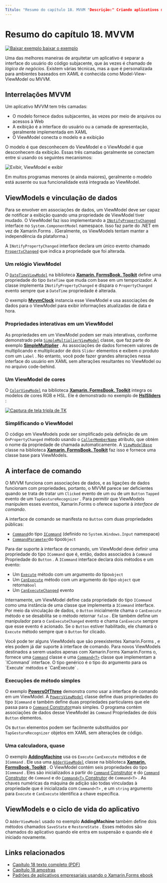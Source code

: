 ```yaml
---
Título: "Resumo do capítulo 18. MVVM "Descrição:" Criando aplicativos móveis com Xamarin.Forms : Resumo do capítulo 18. MVVM "MS. Prod: xamarin MS. Technology: xamarin-Forms MS. AssetID: 6A774510-7709-4F60-8EF5-29D478176F8F autor: davidbritch MS. Author: dabritch MS. Date: 11/07/2017 no-loc: [ Xamarin.Forms , Xamarin.Essentials ]
---
```


# <a name="summary-of-chapter-18-mvvm"></a>Resumo do capítulo 18. MVVM

[![Baixar exemplo ](~/media/shared/download.png) baixar o exemplo](https://github.com/xamarin/xamarin-forms-book-samples/tree/master/Chapter18)

Uma das melhores maneiras de arquitetar um aplicativo é separar a interface do usuário do código subjacente, que às vezes é chamado de *lógica de negócios*. Existem várias técnicas, mas a que é personalizada para ambientes baseados em XAML é conhecida como Model-View-ViewModel ou MVVM.

## <a name="mvvm-interrelationships"></a>Interrelações MVVM

Um aplicativo MVVM tem três camadas:

- O modelo fornece dados subjacentes, às vezes por meio de arquivos ou acessos à Web
- A exibição é a interface do usuário ou a camada de apresentação, geralmente implementada em XAML
- O ViewModel conecta o modelo e a exibição

O modelo é que desconhecem do ViewModel e o ViewModel é que desconhecem da exibição. Essas três camadas geralmente se conectam entre si usando os seguintes mecanismos:

![Exibir, ViewModel e exibir](images/ch18fg03.png "MVVM")

Em muitos programas menores (e ainda maiores), geralmente o modelo está ausente ou sua funcionalidade está integrada ao ViewModel.

## <a name="viewmodels-and-data-binding"></a>ViewModels e vinculação de dados

Para se envolver em associações de dados, um ViewModel deve ser capaz de notificar a exibição quando uma propriedade de ViewModel tiver mudado. O ViewModel faz isso implementando a [`INotifyPropertyChanged`](xref:System.ComponentModel.INotifyPropertyChanged) interface no `System.ComponentModel` namespace. Isso faz parte do .NET em vez de Xamarin.Forms . (Geralmente, os ViewModels tentam manter a independência da plataforma.)

A `INotifyPropertyChanged` interface declara um único evento chamado [`PropertyChanged`](xref:System.ComponentModel.INotifyPropertyChanged) que indica a propriedade que foi alterada.

### <a name="a-viewmodel-clock"></a>Um relógio ViewModel

O [`DateTimeViewModel`](https://github.com/xamarin/xamarin-forms-book-samples/blob/master/Libraries/Xamarin.FormsBook.Toolkit/Xamarin.FormsBook.Toolkit/DateTimeViewModel.cs) na biblioteca [**Xamarin. FormsBook. Toolkit**](https://github.com/xamarin/xamarin-forms-book-samples/tree/master/Libraries/Xamarin.FormsBook.Toolkit/Xamarin.FormsBook.Toolkit) define uma propriedade do tipo `DateTime` que muda com base em um temporizador. A classe implementa `INotifyPropertyChanged` e dispara o `PropertyChanged` evento sempre que a `DateTime` propriedade é alterada.

O exemplo [**MvvmClock**](https://github.com/xamarin/xamarin-forms-book-samples/tree/master/Chapter18/MvvmClock) instancia esse ViewModel e usa associações de dados para o ViewModel para exibir informações atualizadas de data e hora.

### <a name="interactive-properties-in-a-viewmodel"></a>Propriedades interativas em um ViewModel

As propriedades em um ViewModel podem ser mais interativas, conforme demonstrado pela [`SimpleMultiplierViewModel`](https://github.com/xamarin/xamarin-forms-book-samples/blob/master/Chapter18/SimpleMultiplier/SimpleMultiplier/SimpleMultiplier/SimpleMultiplierViewModel.cs) classe, que faz parte do exemplo [**SimpleMultiplier**](https://github.com/xamarin/xamarin-forms-book-samples/tree/master/Chapter18/SimpleMultiplier) . As associações de dados fornecem valores de multiplicando e multiplicador de dois `Slider` elementos e exibem o produto com um `Label` . No entanto, você pode fazer grandes alterações nessa interface do usuário em XAML sem alterações resultantes no ViewModel ou no arquivo code-behind.

### <a name="a-color-viewmodel"></a>Um ViewModel de cores

O [`ColorViewModel`](https://github.com/xamarin/xamarin-forms-book-samples/blob/master/Libraries/Xamarin.FormsBook.Toolkit/Xamarin.FormsBook.Toolkit/ColorViewModel.cs) na biblioteca [**Xamarin. FormsBook. Toolkit**](https://github.com/xamarin/xamarin-forms-book-samples/tree/master/Libraries/Xamarin.FormsBook.Toolkit/Xamarin.FormsBook.Toolkit) integra os modelos de cores RGB e HSL. Ele é demonstrado no exemplo de [**HslSliders**](https://github.com/xamarin/xamarin-forms-book-samples/tree/master/Chapter18/HslSliders) :

[![Captura de tela tripla de TK](images/ch18fg08-small.png "Modelo de cor HSL")](images/ch18fg08-large.png#lightbox "Modelo de cor HSL")

### <a name="streamlining-the-viewmodel"></a>Simplificando o ViewModel

O código em ViewModels pode ser simplificado pela definição de um `OnPropertyChanged` método usando o [`CallerMemberName`](xref:System.Runtime.CompilerServices.CallerMemberNameAttribute) atributo, que obtém o nome da propriedade de chamada automaticamente. A [`ViewModelBase`](https://github.com/xamarin/xamarin-forms-book-samples/blob/master/Libraries/Xamarin.FormsBook.Toolkit/Xamarin.FormsBook.Toolkit/ViewModelBase.cs) classe na biblioteca [**Xamarin. FormsBook. Toolkit**](https://github.com/xamarin/xamarin-forms-book-samples/tree/master/Libraries/Xamarin.FormsBook.Toolkit/Xamarin.FormsBook.Toolkit) faz isso e fornece uma classe base para ViewModels.

## <a name="the-command-interface"></a>A interface de comando

O MVVM funciona com associações de dados, e as ligações de dados funcionam com propriedades, portanto, o MVVM parece ser deficientes quando se trata de tratar um `Clicked` evento de um ou de um `Button` `Tapped` evento de um `TapGestureRecognizer` . Para permitir que ViewModels manipulem esses eventos, Xamarin.Forms o oferece suporte à *interface de comando*.

A interface de comando se manifesta no `Button` com duas propriedades públicas:

- [`Command`](xref:Xamarin.Forms.Button.Command)do tipo [`ICommand`](xref:System.Windows.Input.ICommand) (definido no `System.Windows.Input` namespace)
- [`CommandParameter`](xref:Xamarin.Forms.Button.CommandParameter)do tipo`Object`

Para dar suporte à interface de comando, um ViewModel deve definir uma propriedade do tipo `ICommand` que é, então, dados associados à `Command` Propriedade do `Button` . A `ICommand` interface declara dois métodos e um evento:

- Um [`Execute`](xref:System.Windows.Input.ICommand.Execute(System.Object)) método com um argumento do tipo`object`
- Um [`CanExecute`](xref:System.Windows.Input.ICommand.CanExecute(System.Object)) método com um argumento do tipo `object` que retorna`bool`
- Um [`CanExecuteChanged`](xref:System.Windows.Input.ICommand.CanExecuteChanged) evento

Internamente, um ViewModel define cada propriedade do tipo `ICommand` como uma instância de uma classe que implementa a `ICommand` interface. Por meio da vinculação de dados, o `Button` inicialmente chama o `CanExecute` método e se desabilita se o método retornar `false` . Ele também define um manipulador para o `CanExecuteChanged` evento e chama `CanExecute` sempre que esse evento é acionado. Se o `Button` estiver habilitado, ele chamará o `Execute` método sempre que o `Button` for clicado.

Você pode ter alguns ViewModels que são preexistentes Xamarin.Forms , e eles podem já dar suporte à interface de comando. Para novos ViewModels destinados a serem usados apenas com Xamarin.Forms Xamarin.Forms o, fornece uma [`Command`](xref:Xamarin.Forms.Command) classe e uma [`Command<T>`](xref:Xamarin.Forms.Command`1) classe que implementam a `ICommand` interface. O tipo genérico é o tipo do argumento para os `Execute` métodos e `CanExecute` .

### <a name="simple-method-executions"></a>Execuções de método simples

O exemplo [**PowersOfThree**](https://github.com/xamarin/xamarin-forms-book-samples/tree/master/Chapter18/PowersOfThree) demonstra como usar a interface de comando em um ViewModel. A [`PowersViewModel`](https://github.com/xamarin/xamarin-forms-book-samples/blob/master/Chapter18/PowersOfThree/PowersOfThree/PowersOfThree/PowersViewModel.cs) classe define duas propriedades do tipo `ICommand` e também define duas propriedades particulares que ele passa para o [ `Command` Construtor](xref:Xamarin.Forms.Command.%23ctor(System.Action))mais simples. O programa contém associações de dados desse ViewModel às `Command` Propriedades de dois `Button` elementos.

Os `Button` elementos podem ser facilmente substituídos por `TapGestureRecognizer` objetos em XAML sem alterações de código.

### <a name="a-calculator-almost"></a>Uma calculadora, quase

O exemplo [**AddingMachine**](https://github.com/xamarin/xamarin-forms-book-samples/tree/master/Chapter18/AddingMachine) usa os `Execute` `CanExecute` métodos e de `ICommand` . Ele usa uma [`AdderViewModel`](https://github.com/xamarin/xamarin-forms-book-samples/blob/master/Libraries/Xamarin.FormsBook.Toolkit/Xamarin.FormsBook.Toolkit/AdderViewModel.cs) classe na biblioteca [**Xamarin. FormsBook. Toolkit**](https://github.com/xamarin/xamarin-forms-book-samples/blob/master/Libraries/Xamarin.FormsBook.Toolkit/Xamarin.FormsBook.Toolkit/AdderViewModel.cs) . O ViewModel contém seis propriedades do tipo `ICommand` . Eles são inicializados a partir do [ `Command` Construtor](xref:Xamarin.Forms.Command.%23ctor(System.Action)) e do [ `Command` Construtor](xref:Xamarin.Forms.Command.%23ctor(System.Action,System.Func{System.Boolean})) de `Command` e do [ `Command<T>` Construtor](https://docs.microsoft.com/dotnet/api/xamarin.forms.command.-ctor?view=xamarin-forms#Xamarin_Forms_Command__ctor_System_Action_System_Object__System_Func_System_Object_System_Boolean__) de `Command<T>` . As chaves numéricas da máquina de adição são todas vinculadas à propriedade que é inicializada com `Command<T>` , e um `string` argumento para `Execute` e `CanExecute` identifica a chave específica.

## <a name="viewmodels-and-the-application-lifecycle"></a>ViewModels e o ciclo de vida do aplicativo

O `AdderViewModel` usado no exemplo **AddingMachine** também define dois métodos chamados `SaveState` e `RestoreState` . Esses métodos são chamados do aplicativo quando ele entra em suspensão e quando ele é iniciado novamente.

## <a name="related-links"></a>Links relacionados

- [Capítulo 18 texto completo (PDF)](https://download.xamarin.com/developer/xamarin-forms-book/XamarinFormsBook-Ch18-Apr2016.pdf)
- [Capítulo 18 amostras](https://github.com/xamarin/xamarin-forms-book-samples/tree/master/Chapter18)
- [Padrões de aplicativos empresariais usando o Xamarin.Forms ebook](~/xamarin-forms/enterprise-application-patterns/index.md)
